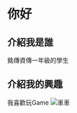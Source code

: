 # 你好

## 介紹我是誰
銘傳資傳一年級的學生
## 介紹我的興趣
我喜歡玩Game
![車車](http://2.bp.blogspot.com/-xfVC7SfVJo0/Vg4lPyoup6I/AAAAAAAA0fQ/UcdPbLbfZEI/s1600/7849306_151617247181_2.jpg)
